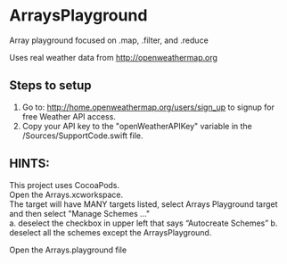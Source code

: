 # ArraysPlayground
Array playground focused on .map, .filter, and .reduce

Uses real weather data from http://openweathermap.org

## Steps to setup
1. Go to: http://home.openweathermap.org/users/sign_up to signup for free Weather API access.
2. Copy your API key to the "openWeatherAPIKey" variable in the /Sources/SupportCode.swift file.

## HINTS:
This project uses CocoaPods.  
Open the Arrays.xcworkspace.  
The target will have MANY targets listed, 
select Arrays Playground target and then select "Manage Schemes …"  
  a. deselect the checkbox in upper left that says “Autocreate  Schemes” 
  b. deselect all the schemes except the ArraysPlayground.

Open the Arrays.playground file
